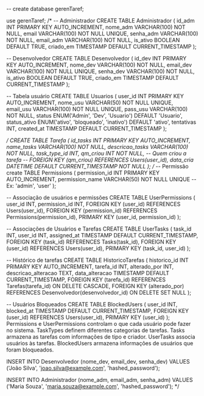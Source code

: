 -- create database gerenTaref;

use gerenTaref;
/*
-- Administrador 
CREATE TABLE Administrador ( 
id_adm INT PRIMARY KEY AUTO_INCREMENT, 
nome_adm VARCHAR(100) NOT NULL, email VARCHAR(100) NOT NULL UNIQUE, 
senha_adm VARCHAR(100) NOT NULL, email_adm VARCHAR(100) NOT NULL, 
is_ativo BOOLEAN DEFAULT TRUE, 
criado_em TIMESTAMP DEFAULT CURRENT_TIMESTAMP 
);

-- Desenvolvedor 
CREATE TABLE Desenvolvedor ( 
id_dev INT PRIMARY KEY AUTO_INCREMENT, 
nome_dev VARCHAR(100) NOT NULL, email_dev VARCHAR(100) NOT NULL UNIQUE, 
senha_dev VARCHAR(100) NOT NULL, 
is_ativo BOOLEAN DEFAULT TRUE, 
criado_em TIMESTAMP DEFAULT CURRENT_TIMESTAMP 
);

-- Tabela usuário
 CREATE TABLE Usuarios (
    user_id INT PRIMARY KEY AUTO_INCREMENT,
    nome_usu VARCHAR(50) NOT NULL UNIQUE,
    email_usu VARCHAR(100) NOT NULL UNIQUE,
    pass_usu VARCHAR(100) NOT NULL,
    status ENUM('Admin', 'Dev', 'Usuario') DEFAULT 'Usuario',
    status_ativo ENUM('ativo', 'bloqueado', 'inativo') DEFAULT 'ativo',
    tentativas INT,
    created_at TIMESTAMP DEFAULT CURRENT_TIMESTAMP
);

*/
CREATE TABLE Tarefa ( 
id_tasks INT PRIMARY KEY AUTO_INCREMENT, 
name_tasks VARCHAR(100) NOT NULL, 
descricao_tasks VARCHAR(100) NOT NULL, 
task_type_id INT, 
qm_criou INT NOT NULL, -- Quem criou a tarefa 
-- FOREIGN KEY (qm_criou) REFERENCES Users(user_id), 
data_cria DATETIME DEFAULT CURRENT_TIMESTAMP  NOT NULL
); 
/*
 -- Permissão create TABLE Permissions ( permission_id INT PRIMARY KEY AUTO_INCREMENT, permission_name VARCHAR(50) NOT NULL UNIQUE -- Ex: 'admin', 'user' );

-- Associação de usuários e permissões CREATE TABLE UserPermissions ( user_id INT, permission_id INT, FOREIGN KEY (user_id) REFERENCES Users(user_id), FOREIGN KEY (permission_id) REFERENCES Permissions(permission_id), PRIMARY KEY (user_id, permission_id) );

-- Associações de Usuários e Tarefas CREATE TABLE UserTasks ( task_id INT, user_id INT, assigned_at TIMESTAMP DEFAULT CURRENT_TIMESTAMP, FOREIGN KEY (task_id) REFERENCES Tasks(task_id), FOREIGN KEY (user_id) REFERENCES Users(user_id), PRIMARY KEY (task_id, user_id) );

-- Histórico de tarefas CREATE TABLE HistoricoTarefas ( historico_id INT PRIMARY KEY AUTO_INCREMENT, tarefa_id INT, alterado_por INT, descricao_alteracao TEXT, data_alteracao TIMESTAMP DEFAULT CURRENT_TIMESTAMP, FOREIGN KEY (tarefa_id) REFERENCES Tarefas(tarefa_id) ON DELETE CASCADE, FOREIGN KEY (alterado_por) REFERENCES Desenvolvedor(desenvolvedor_id) ON DELETE SET NULL ); 

 -- Usuários Bloqueados CREATE TABLE BlockedUsers ( user_id INT, blocked_at TIMESTAMP DEFAULT CURRENT_TIMESTAMP, FOREIGN KEY (user_id) REFERENCES Users(user_id), PRIMARY KEY (user_id) );
Permissions e UserPermissions controlam o que cada usuário pode fazer no sistema. TaskTypes definem diferentes categorias de tarefas. Tasks armazena as tarefas com informações de tipo e criador. UserTasks associa usuários às tarefas. BlockedUsers armazena informações de usuários que foram bloqueados.

INSERT INTO Desenvolvedor (nome_dev, email_dev, senha_dev) VALUES ('João Silva', 'joao.silva@example.com', 'hashed_password');

INSERT INTO Administrador (nome_adm, email_adm, senha_adm) VALUES ('Maria Souza', 'maria.souza@example.com', 'hashed_password');
*/


